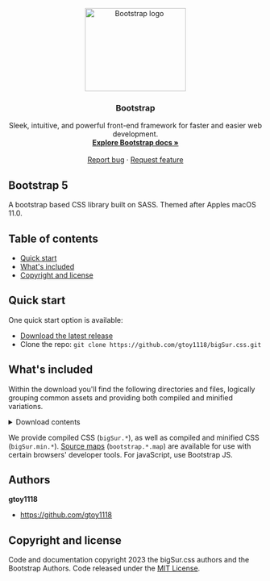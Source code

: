 <p align="center">
  <a href="https://github.com/gtoy1118/bigSur.css/">
    <img src="https://getbootstrap.com/docs/5.3/assets/brand/bootstrap-logo-shadow.png" alt="Bootstrap logo" width="200" height="165">
  </a>
</p>

<h3 align="center">Bootstrap</h3>

<p align="center">
  Sleek, intuitive, and powerful front-end framework for faster and easier web development.
  <br>
  <a href="https://getbootstrap.com/docs/5.3/"><strong>Explore Bootstrap docs »</strong></a>
  <br>
  <br>
  <a href="https://github.com/twbs/bootstrap/issues/new?assignees=-&labels=bug&template=bug_report.yml">Report bug</a>
  ·
  <a href="https://github.com/twbs/bootstrap/issues/new?assignees=&labels=feature&template=feature_request.yml">Request feature</a>
</p>


## Bootstrap 5

A bootstrap based CSS library built on SASS. Themed after Apples macOS 11.0.


## Table of contents

- [Quick start](#quick-start)
- [What's included](#whats-included)
- [Copyright and license](#copyright-and-license)


## Quick start

One quick start option is available:

- [Download the latest release](https://github.com/gtoy1118/bigSur.css/)
- Clone the repo: `git clone https://github.com/gtoy1118/bigSur.css.git`

## What's included

Within the download you'll find the following directories and files, logically grouping common assets and providing both compiled and minified variations.

<details>
  <summary>Download contents</summary>

  ```text
  bigSur.css/
  └── css/
      ├── bigSur-grid.css
      ├── bigSur-grid.css.map
      ├── bigSur-grid.min.css
      ├── bigSur-grid.min.css.map
      ├── bigSur-reboot.css
      ├── bigSur-reboot.css.map
      ├── bigSur-reboot.min.css
      ├── bigSur-reboot.min.css.map
      ├── bigSur-utilities.css
      ├── bigSur-utilities.css.map
      ├── bigSur-utilities.min.css
      ├── bigSur-utilities.min.css.map
      ├── bigSur.css
      ├── bigSur.css.map
      ├── bigSur.min.css
      └── bigSur.min.css.map
  ```
</details>

We provide compiled CSS (`bigSur.*`), as well as compiled and minified CSS (`bigSur.min.*`). [Source maps](https://developers.google.com/web/tools/chrome-devtools/javascript/source-maps) (`bootstrap.*.map`) are available for use with certain browsers' developer tools. For javaScript, use Bootstrap JS.


## Authors

**gtoy1118**

- <https://github.com/gtoy1118>

## Copyright and license

Code and documentation copyright 2023 the bigSur.css authors and the Bootstrap Authors. Code released under the [MIT License](https://github.com/gtoy1118/bigSur.css/blob/main/LICENSE).
